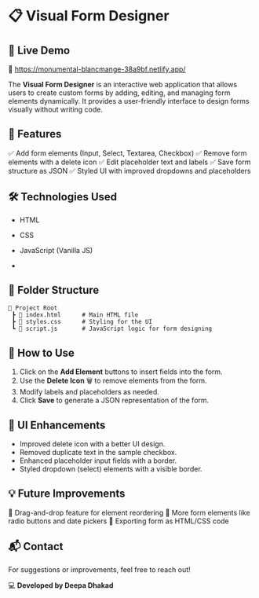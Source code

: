 # 📋 Visual Form Designer


## 🚀 Live Demo
🔗 https://monumental-blancmange-38a9bf.netlify.app/


The **Visual Form Designer** is an interactive web application that allows users to create custom forms by adding, editing, and managing form elements dynamically. It provides a user-friendly interface to design forms visually without writing code.



## 🎯 Features
✅ Add form elements (Input, Select, Textarea, Checkbox)
✅ Remove form elements with a delete icon
✅ Edit placeholder text and labels
✅ Save form structure as JSON
✅ Styled UI with improved dropdowns and placeholders



## 🛠️ Technologies Used
- HTML
- CSS
- JavaScript (Vanilla JS)

- 

## 📂 Folder Structure
```
📁 Project Root
 ┣ 📜 index.html      # Main HTML file
 ┣ 📜 styles.css      # Styling for the UI
 ┗ 📜 script.js       # JavaScript logic for form designing
```



## 📝 How to Use
1. Click on the **Add Element** buttons to insert fields into the form.
2. Use the **Delete Icon** 🗑️ to remove elements from the form.
3. Modify labels and placeholders as needed.
4. Click **Save** to generate a JSON representation of the form.



## 🎨 UI Enhancements
- Improved delete icon with a better UI design.
- Removed duplicate text in the sample checkbox.
- Enhanced placeholder input fields with a border.
- Styled dropdown (select) elements with a visible border.



## 💡 Future Improvements
🔹 Drag-and-drop feature for element reordering
🔹 More form elements like radio buttons and date pickers
🔹 Exporting form as HTML/CSS code


## 📬 Contact
For suggestions or improvements, feel free to reach out!

💻 **Developed by Deepa Dhakad**


 
